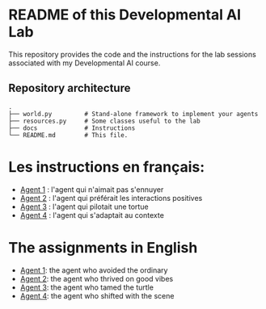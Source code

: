 # README of this Developmental AI Lab

This repository provides the code and the instructions for the lab sessions associated with my Developmental AI course.

## Repository architecture

```
.
├── world.py         # Stand-alone framework to implement your agents
├── resources.py     # Some classes useful to the lab
├── docs             # Instructions
└── README.md        # This file.
```

# Les instructions en français:

* [Agent 1](docs/Agent-1.md) : l'agent qui n'aimait pas s'ennuyer
* [Agent 2](docs/Agent-2.md) : l'agent qui préférait les interactions positives
* [Agent 3](docs/Agent-3.md) : l'agent qui pilotait une tortue
* [Agent 4](docs/Agent-4.md) : l'agent qui s'adaptait au contexte

# The assignments in English

* [Agent 1](docs/agent1.ipynb): the agent who avoided the ordinary
* [Agent 2](docs/agent2.ipynb): the agent who thrived on good vibes
* [Agent 3](docs/agent3.ipynb): the agent who tamed the turtle
* [Agent 4](docs/agent4.ipynb): the agent who shifted with the scene

